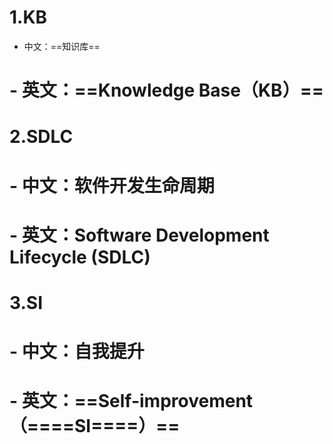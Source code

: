 # 1.KB

- 中文：==知识库==

# - 英文：==Knowledge Base（KB）==
   

# 2.SDLC

# - 中文：软件开发生命周期

# - 英文：Software Development Lifecycle (SDLC)
   

# 3.SI

# - 中文：自我提升

# - 英文：==Self-improvement（====SI====）==